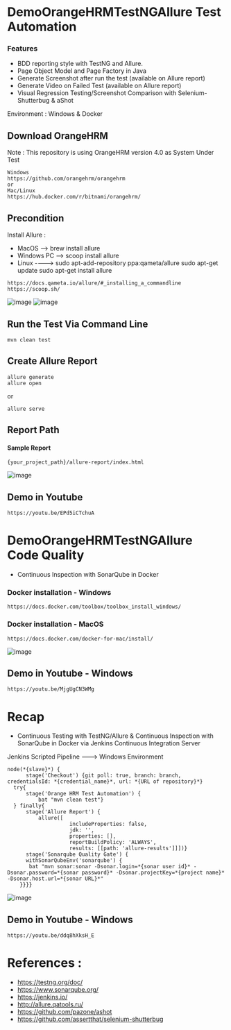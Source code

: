 # DemoOrangeHRMTestNGAllure Test Automation
### Features
- BDD reporting style with TestNG and Allure.
- Page Object Model and Page Factory in Java
- Generate Screenshot after run the test (available on Allure report)
- Generate Video on Failed Test (available on Allure report)
- Visual Regression Testing/Screenshot Comparison with Selenium-Shutterbug & aShot

Environment : Windows & Docker

## Download OrangeHRM
Note : This repository is using OrangeHRM version 4.0 as System Under Test
```
Windows
https://github.com/orangehrm/orangehrm
or
Mac/Linux
https://hub.docker.com/r/bitnami/orangehrm/
```


## Precondition
Install Allure :
- MacOS --> brew install allure
- Windows PC --> scoop install allure
- Linux ----> sudo apt-add-repository ppa:qameta/allure
              sudo apt-get update 
              sudo apt-get install allure
```
https://docs.qameta.io/allure/#_installing_a_commandline
https://scoop.sh/
```
![image](https://user-images.githubusercontent.com/26521948/58747484-725e6980-849e-11e9-82d7-0a6e215298ac.png)
![image](https://user-images.githubusercontent.com/26521948/58747500-9326bf00-849e-11e9-8069-fcd5eb6901a7.png)

## Run the Test Via Command Line
```
mvn clean test
```

## Create Allure Report
```
allure generate
allure open
```
or
```
allure serve
```

## Report Path
#### Sample Report
```
{your_project_path}/allure-report/index.html
```
![image](https://user-images.githubusercontent.com/26521948/58747219-b9e2f680-849a-11e9-8ae1-e5a9d5b32c0b.png)

## Demo in Youtube
```
https://youtu.be/EPd5iCTchuA
```

# DemoOrangeHRMTestNGAllure Code Quality
- Continuous Inspection with SonarQube in Docker

### Docker installation - Windows
```
https://docs.docker.com/toolbox/toolbox_install_windows/
```

### Docker installation - MacOS
```
https://docs.docker.com/docker-for-mac/install/
```
![image](https://user-images.githubusercontent.com/26521948/58690464-276c2580-83bc-11e9-9c6a-a2729cd0fba7.png)

## Demo in Youtube - Windows
```
https://youtu.be/MjgUgCN3WMg
```

# Recap
- Continuous Testing with TestNG/Allure & Continuous Inspection with SonarQube in Docker via Jenkins Continuous Integration Server

Jenkins Scripted Pipeline ---> Windows Environment
```
node(*{slave}*) {
      stage('Checkout') {git poll: true, branch: branch, credentialsId: *{credential_name}*, url: *{URL of repository}*}
  try{
      stage('Orange HRM Test Automation') {
          bat "mvn clean test"}
  } finally{
      stage('Allure Report') {
          allure([
                    includeProperties: false,
                    jdk: '',
                    properties: [],
                    reportBuildPolicy: 'ALWAYS',
                    results: [[path: 'allure-results']]])}
      stage('Sonarqube Quality Gate') {
      withSonarQubeEnv('sonarqube') {
       bat "mvn sonar:sonar -Dsonar.login=*{sonar user id}* -Dsonar.password=*{sonar password}* -Dsonar.projectKey=*{project name}* -Dsonar.host.url=*{sonar URL}*"
    }}}}
```
![image](https://user-images.githubusercontent.com/26521948/58901028-df8a2d00-8732-11e9-8ce5-2a708a718227.png)

## Demo in Youtube - Windows
```
https://youtu.be/ddq8hXksH_E
```

# References :
- https://testng.org/doc/
- https://www.sonarqube.org/
- https://jenkins.io/
- http://allure.qatools.ru/
- https://github.com/pazone/ashot
- https://github.com/assertthat/selenium-shutterbug

